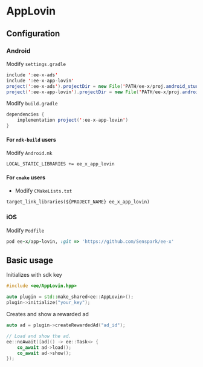# AppLovin
## Configuration
### Android
Modify `settings.gradle`
```java
include ':ee-x-ads'
include ':ee-x-app-lovin'
project(':ee-x-ads').projectDir = new File('PATH/ee-x/proj.android_studio/ee-x-ads')
project(':ee-x-app-lovin').projectDir = new File('PATH/ee-x/proj.android_studio/ee-x-app-lovin')
```

Modify `build.gradle`
```java
dependencies {
    implementation project(':ee-x-app-lovin')
}
```

#### For `ndk-build` users
Modify `Android.mk`
```
LOCAL_STATIC_LIBRARIES += ee_x_app_lovin
```

#### For `cmake` users
- Modify `CMakeLists.txt`
```
target_link_libraries(${PROJECT_NAME} ee_x_app_lovin)
```
### iOS
Modify `Podfile`
```ruby
pod ee-x/app-lovin, :git => 'https://github.com/Senspark/ee-x'
```

## Basic usage
Initializes with sdk key
```cpp
#include <ee/AppLovin.hpp>

auto plugin = std::make_shared<ee::AppLovin>();
plugin->initialize("your_key");
```

Creates and show a rewarded ad
```cpp
auto ad = plugin->createRewardedAd("ad_id");

// Load and show the ad.
ee::noAwait([ad]() -> ee::Task<> {
    co_await ad->load();
    co_await ad->show();
});
```